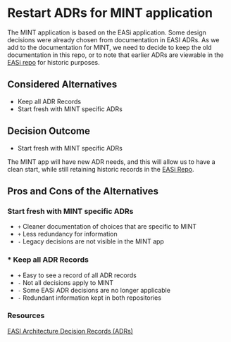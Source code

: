 # Restart ADRs for MINT application

The MINT application is based on the EASi application.
Some design decisions were already chosen from documentation 
in EASI ADRs. As we add to the documentation for MINT, we need to decide to keep the old documentation in this repo, or to note that earlier ADRs are viewable in the [EASi repo](https://github.com/CMSgov/easi-app/blob/master/docs/adr) for historic purposes.

## Considered Alternatives

* Keep all ADR Records
* Start fresh with MINT specific ADRs


## Decision Outcome

* Start fresh with MINT specific ADRs

 The MINT app will have new ADR needs, and this will allow us to have a clean start, while still retaining historic records in the [EASi Repo](https://github.com/CMSgov/easi-app/blob/master/docs/adr).


## Pros and Cons of the Alternatives <!-- optional -->

### Start fresh with MINT specific ADRs

* `+` Cleaner documentation of choices that are specific to MINT
* `+` Less redundancy for information 
* `-` Legacy decisions are not visible in the MINT app

### * Keep all ADR Records

* `+` Easy to see a record of all ADR records
* `-` Not all decisions apply to MINT
* `-` Some EASi ADR decisions are no longer applicable
* `-` Redundant information kept in both repositories



### Resources
[EASI Architecture Decision Records (ADRs)](https://github.com/CMSgov/easi-app/blob/master/docs/adr)
